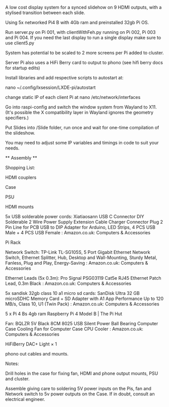 A low cost display system for a synced slidehow on 9 HDMI outputs, with a stylised transition between each slide.

Using 5x networked Pi4 B with 4Gb ram and preinstalled 32gb Pi OS.

Run server.py on Pi 001, with clientWithFeh.py running on Pi 002, Pi 003 and Pi 004. If you need the last display to run a single display make sure to use client5.py

System has potential to be scaled to 2 more screens per Pi added to cluster.

Server Pi also uses a HiFi Berry card to output to phono (see hifi berry docs for startup edits)

Install libraries and add respective scripts to autostart at:

nano ~/.config/lxsession/LXDE-pi/autostart

change static IP of each client Pi at
nano /etc/network/interfaces

Go into raspi-config and switch the window system from Wayland to X11. (It's possible the X compatibility layer in Wayland ignores the geometry specifiers.)

Put Slides into /Slide folder, run once and wait for one-time compilation of the slideshow.

You may need to adjust some IP variables and timings in code to suit your needs. 

** Assembly ** 

Shopping List:

HDMI couplers

Case

PSU

HDMI mounts

5x USB solderable power cords: 
Xiatiaosann USB C Connector DIY Solderable 2 Wire Power Supply Extension Cable Charger Connector Plug 2 Pin Line for PCB USB to DIP Adapter for Arduino, LED Strips, 4 PCS USB Male + 4 PCS USB Female : Amazon.co.uk: Computers & Accessories

Pi Rack

Network Switch: TP-Link TL-SG105S, 5 Port Gigabit Ethernet Network Switch, Ethernet Splitter, Hub, Desktop and Wall-Mounting, Sturdy Metal, Fanless, Plug and Play, Energy-Saving : Amazon.co.uk: Computers & Accessories

Ethernet Leads (5x 0.3m): Pro Signal PSG03119 Cat5e RJ45 Ethernet Patch Lead, 0.3m Black : Amazon.co.uk: Computers & Accessories

5x sandisk 32gb class 10 a1 micro sd cards: SanDisk Ultra 32 GB microSDHC Memory Card + SD Adapter with A1 App Performance Up to 120 MB/s, Class 10, U1 (Twin Pack) : Amazon.co.uk: Computers & Accessories

5 x Pi 4 Bs 4gb ram Raspberry Pi 4 Model B | The Pi Hut

Fan: BQLZR 5V Black 8CM 8025 USB Silent Power Ball Bearing Computer Case Cooling Fan for Computer Case CPU Cooler : Amazon.co.uk: Computers & Accessories

HiFiBerry DAC+ Light × 1

phono out cables and mounts.

Notes:

Drill holes in the case for fixing fan, HDMI and phone output mounts, PSU and cluster.

Assemble giving care to soldering 5V power inputs on the Pis, fan and Network switch to 5v power outputs on the Case. If in doubt, consult an electrical engineer.

	



